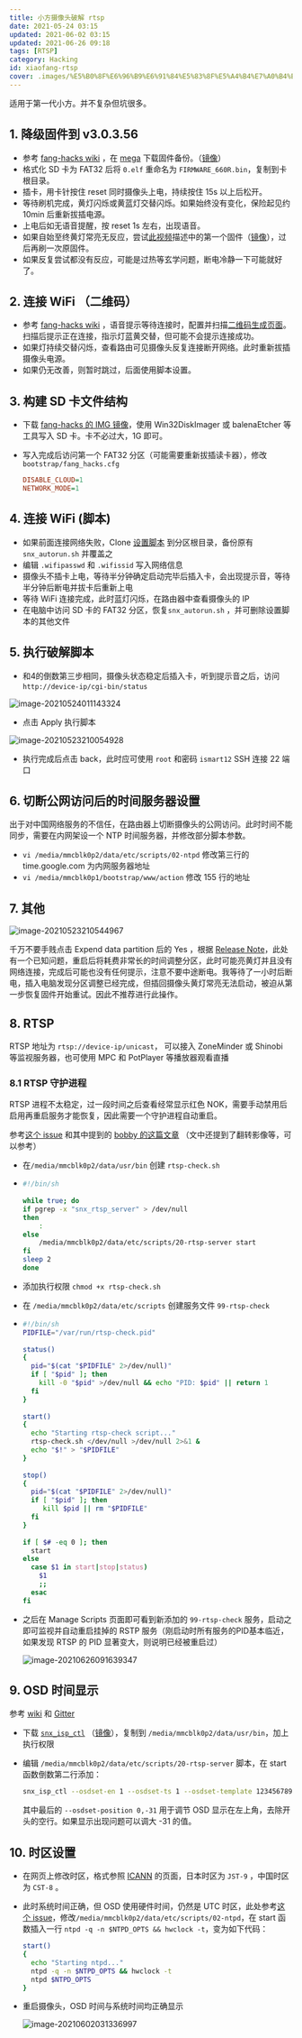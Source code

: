```yaml
---
title: 小方摄像头破解 rtsp
date: 2021-05-24 03:15
updated: 2021-06-02 03:15
updated: 2021-06-26 09:18
tags: [RTSP]
category: Hacking
id: xiaofang-rtsp
cover: .images/%E5%B0%8F%E6%96%B9%E6%91%84%E5%83%8F%E5%A4%B4%E7%A0%B4%E8%A7%A3%20rtsp/image-20210524011143324.png
---
```


适用于第一代小方。并不复杂但坑很多。

## 1. 降级固件到 v3.0.3.56

-   参考 [fang-hacks wiki](https://github.com/samtap/fang-hacks/wiki/HowTo:-Flash-original-Xiaomi-firmware-from-sdcard-(factory-reset)) ，在 [mega](https://mega.nz/#!GBghwbpY!btf0jxHPFTPtifqNJNMHXEiRd3H5DkUtOJYOq8QpgfQ) 下载固件备份。（[镜像](https://drive.google.com/file/d/16aIyjI0jErisPT5XEQcB8m2o5WTMEUNy/view?usp=sharing)）
-   格式化 SD 卡为 FAT32 后将 `0.elf` 重命名为 `FIRMWARE_660R.bin`，复制到卡根目录。
-   插卡，用卡针按住 reset 同时摄像头上电，持续按住 15s 以上后松开。
-   等待刷机完成，黄灯闪烁或黄蓝灯交替闪烁。如果始终没有变化，保险起见约 10min 后重新拔插电源。
-   上电后如无语音提醒，按 reset 1s 左右，出现语音。
-   如果自始至终黄灯常亮无反应，尝试[此视频](https://www.youtube.com/watch?v=mpzPWYONWZA)描述中的第一个固件（[镜像](https://drive.google.com/file/d/1Edcn3XB8gDQHwLoGIVLkaxpp2uGbDGjb/view?usp=sharing)），过后再刷一次原固件。
-   如果反复尝试都没有反应，可能是过热等玄学问题，断电冷静一下可能就好了。

## 2. 连接 WiFi （二维码）

-   参考 [fang-hacks wiki](https://github.com/samtap/fang-hacks/wiki/Connecting-to-WiFi-without-using-Mi-Home) ，语音提示等待连接时，配置并扫描[二维码生成页面](https://codepen.io/ril3y/full/gXyzmO/)。扫描后提示正在连接，指示灯蓝黄交替，但可能不会提示连接成功。
-   如果灯持续交替闪烁，查看路由可见摄像头反复连接断开网络。此时重新拔插摄像头电源。
-   如果仍无改善，则暂时跳过，后面使用脚本设置。

## 3. 构建 SD 卡文件结构

-   下载 [fang-hacks 的 IMG 镜像](https://github.com/samtap/fang-hacks/releases)，使用 Win32DiskImager 或 balenaEtcher 等工具写入 SD 卡。卡不必过大，1G 即可。

-   写入完成后访问第一个 FAT32 分区（可能需要重新拔插读卡器），修改`bootstrap/fang_hacks.cfg` 

    ``` ini
    DISABLE_CLOUD=1
    NETWORK_MODE=1
    ```

    

## 4. 连接 WiFi (脚本)

-   如果前面连接网络失败，Clone [设置脚本](https://github.com/davidjb/fang-wlan-setup) 到分区根目录，备份原有 `snx_autorun.sh` 并覆盖之
-   编辑 `.wifipasswd`  和 `.wifissid` 写入网络信息
-   摄像头不插卡上电，等待半分钟确定启动完毕后插入卡，会出现提示音，等待半分钟后断电并拔卡后重新上电
-   等待 WiFi 连接完成，此时蓝灯闪烁，在路由器中查看摄像头的 IP
-   在电脑中访问 SD 卡的 FAT32 分区，恢复`snx_autorun.sh` ，并可删除设置脚本的其他文件

## 5. 执行破解脚本

-   和4的倒数第三步相同，摄像头状态稳定后插入卡，听到提示音之后，访问 `http://device-ip/cgi-bin/status`

![image-20210524011143324](.images/%E5%B0%8F%E6%96%B9%E6%91%84%E5%83%8F%E5%A4%B4%E7%A0%B4%E8%A7%A3%20rtsp/image-20210524011143324.png)

-   点击 Apply 执行脚本

![image-20210523210054928](.images/%E5%B0%8F%E6%96%B9%E6%91%84%E5%83%8F%E5%A4%B4%E7%A0%B4%E8%A7%A3%20rtsp/image-20210523210054928.png)

-   执行完成后点击 back，此时应可使用 `root` 和密码 `ismart12` SSH 连接 22 端口

## 6. 切断公网访问后的时间服务器设置

出于对中国网络服务的不信任，在路由器上切断摄像头的公网访问。此时时间不能同步，需要在内网架设一个 NTP 时间服务器，并修改部分脚本参数。

-   `vi /media/mmcblk0p2/data/etc/scripts/02-ntpd` 修改第三行的 time.google.com 为内网服务器地址
-   `vi /media/mmcblk0p1/bootstrap/www/action` 修改 155 行的地址

## 7. 其他

![image-20210523210544967](.images/%E5%B0%8F%E6%96%B9%E6%91%84%E5%83%8F%E5%A4%B4%E7%A0%B4%E8%A7%A3%20rtsp/image-20210523210544967.png)

千万不要手贱点击 Expend data partition 后的 Yes ，根据 [Release Note](https://github.com/samtap/fang-hacks/releases)，此处有一个已知问题，重启后将耗费非常长的时间调整分区，此时可能亮黄灯并且没有网络连接，完成后可能也没有任何提示，注意不要中途断电。我等待了一小时后断电，插入电脑发现分区调整已经完成，但插回摄像头黄灯常亮无法启动，被迫从第一步恢复固件开始重试。因此不推荐进行此操作。

## 8. RTSP

RTSP 地址为 `rtsp://device-ip/unicast`， 可以接入 ZoneMinder 或 Shinobi 等监视服务器，也可使用 MPC 和 PotPlayer 等播放器观看直播

### 8.1 RTSP 守护进程

RTSP 进程不太稳定，过一段时间之后查看经常显示红色 NOK，需要手动禁用后启用再重启服务才能恢复，因此需要一个守护进程自动重启。

参考[这个 issue](https://github.com/samtap/fang-hacks/issues/217) 和其中提到的 [bobby 的这篇文章](http://bobbyromeo.com/home-automation/xiaomi-smart-1080p-wifi-ip-camera-rtsp-streaming-hack/#rtsp_check) （文中还提到了翻转影像等，可以参考）
-   在`/media/mmcblk0p2/data/usr/bin` 创建 `rtsp-check.sh`

-   ``` bash
    #!/bin/sh
     
    while true; do
    if pgrep -x "snx_rtsp_server" > /dev/null
    then
        :
    else
        /media/mmcblk0p2/data/etc/scripts/20-rtsp-server start
    fi
    sleep 2
    done
    ```

-   添加执行权限 `chmod +x rtsp-check.sh`

-   在 `/media/mmcblk0p2/data/etc/scripts` 创建服务文件 `99-rtsp-check`

-   ``` bash
    #!/bin/sh
    PIDFILE="/var/run/rtsp-check.pid"
     
    status()
    {
      pid="$(cat "$PIDFILE" 2>/dev/null)"
      if [ "$pid" ]; then
        kill -0 "$pid" >/dev/null && echo "PID: $pid" || return 1
      fi
    }
     
    start()
    {
      echo "Starting rtsp-check script..."
      rtsp-check.sh </dev/null >/dev/null 2>&1 &
      echo "$!" > "$PIDFILE"
    }
     
    stop()
    {
      pid="$(cat "$PIDFILE" 2>/dev/null)"
      if [ "$pid" ]; then
         kill $pid || rm "$PIDFILE"
      fi
    }
     
    if [ $# -eq 0 ]; then
      start
    else
      case $1 in start|stop|status)
        $1
        ;;
      esac
    fi
    ```

-   之后在 Manage Scripts 页面即可看到新添加的 `99-rtsp-check` 服务，启动之即可监视并自动重启挂掉的 RSTP 服务（刚启动时所有服务的PID基本临近，如果发现 RTSP 的 PID 显著变大，则说明已经被重启过）

    ![image-20210626091639347](.images/%E5%B0%8F%E6%96%B9%E6%91%84%E5%83%8F%E5%A4%B4%E7%A0%B4%E8%A7%A3%20rtsp/image-20210626091639347.png)

## 9. OSD 时间显示

参考 [wiki](https://github.com/samtap/fang-hacks/wiki/Controlling-the-text-overlay) 和 [Gitter](https://gitter.im/fang-hacks/Lobby?at=59d26cd9177fb9fe7e2d010c) 

-   下载 [`snx_isp_ctl`](https://mega.nz/#!r1AGVCpZ!sJvjRdjCvu8nNWloYGaUyn_0uDM1eYG7yB6TaRfeLVI) （[镜像](https://drive.google.com/file/d/1Jj5mZDFfsEMe29CED6ch74DFxgtpiJRJ/view?usp=sharing)），复制到 `/media/mmcblk0p2/data/usr/bin`，加上执行权限

-   编辑 `/media/mmcblk0p2/data/etc/scripts/20-rtsp-server` 脚本，在 start 函数倒数第二行添加：

    ``` bash
    snx_isp_ctl --osdset-en 1 --osdset-ts 1 --osdset-template 1234567890./-:Date --osdset-gain 2 --osdset-bgtransp 0x1 --osdset-bgcolor 0x000000 --osdset-position 0,-31
    ```

    其中最后的 `--osdset-position 0,-31` 用于调节 OSD 显示在左上角，去除开头的空行。如果显示出现问题可以调大 -31 的值。

## 10. 时区设置

-   在网页上修改时区，格式参照 [ICANN](https://mm.icann.org/pipermail/tz/2016-April/023570.html) 的页面，日本时区为 `JST-9` ，中国时区为 `CST-8` 。

-   此时系统时间正确，但 OSD 使用硬件时间，仍然是 UTC 时区，此处参考[这个 issue](https://github.com/samtap/fang-hacks/issues/78)，修改`/media/mmcblk0p2/data/etc/scripts/02-ntpd`，在 start 函数插入一行 `ntpd -q -n $NTPD_OPTS && hwclock -t`，变为如下代码：

    ``` sh
    start() 
    {
      echo "Starting ntpd..."
      ntpd -q -n $NTPD_OPTS && hwclock -t
      ntpd $NTPD_OPTS
    }
    ```

-   重启摄像头，OSD 时间与系统时间均正确显示

    ![image-20210602031336997](.images/%E5%B0%8F%E6%96%B9%E6%91%84%E5%83%8F%E5%A4%B4%E7%A0%B4%E8%A7%A3%20rtsp/image-20210602031336997.png)

